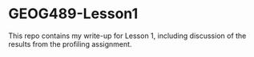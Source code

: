 # GEOG489-Lesson1

This repo contains my write-up for Lesson 1, including discussion of the results from the profiling assignment.
